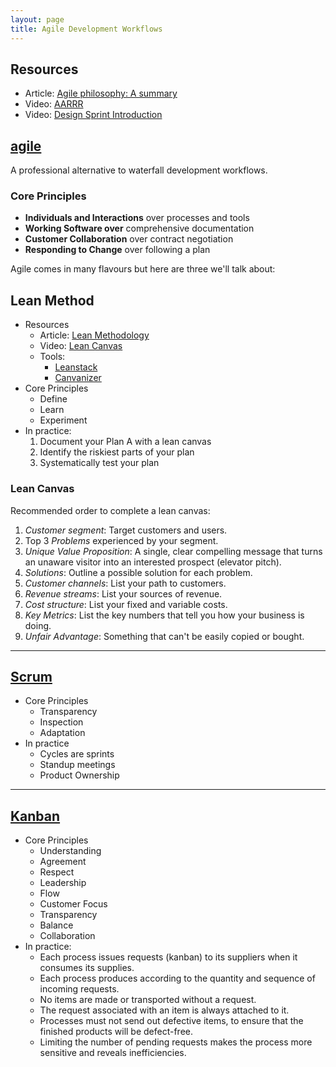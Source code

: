 ```yaml
---
layout: page
title: Agile Development Workflows
---
```

## Resources
- Article: [Agile philosophy: A summary](https://development.robinwinslow.uk/2014/01/10/agile-philosophy/)
- Video: [AARRR](https://www.youtube.com/watch?v=CcDpxG_Wz-k)
- Video: [Design Sprint Introduction](https://youtu.be/Z8MOwcqZuuU)

## [agile](https://en.wikipedia.org/wiki/Agile_software_development)
A professional alternative to waterfall development workflows. 

### Core Principles
- **Individuals and Interactions** over processes and tools
- **Working Software over** comprehensive documentation
- **Customer Collaboration** over contract negotiation
- **Responding to Change** over following a plan

Agile comes in many flavours but here are three we'll talk about:
## Lean Method
- Resources
  - Article: [Lean Methodology](http://theleanstartup.com/principles)
  - Video: [Lean Canvas](https://youtu.be/7o8uYdUaFR4)
  - Tools:
    - [Leanstack](https://leanstack.com) 
    - [Canvanizer](https://canvanizer.com)
- Core Principles
  - Define
  - Learn
  - Experiment
- In practice:
  1. Document your Plan A with a lean canvas
  2. Identify the riskiest parts of your plan
  3. Systematically test your plan

### Lean Canvas
Recommended order to complete a lean canvas:
1. _Customer segment_: Target customers and users.
2. Top 3 _Problems_ experienced by your segment.
3. _Unique Value Proposition_: A single, clear compelling message that turns an unaware visitor into an interested prospect (elevator pitch).
4. _Solutions_: Outline a possible solution for each problem.
5. _Customer channels_: List your path to customers.
6. _Revenue streams_: List your sources of revenue.
7. _Cost structure_: List your fixed and variable costs.
8. _Key Metrics_: List the key numbers that tell you how your business is doing.
9. _Unfair Advantage_: Something that can't be easily copied or bought.

---

## [Scrum](https://www.scrum.org/)
- Core Principles
  - Transparency
  - Inspection
  - Adaptation
- In practice
  - Cycles are sprints
  - Standup meetings
  - Product Ownership

---

## [Kanban](https://en.wikipedia.org/wiki/Kanban)
- Core Principles
  - Understanding
  - Agreement
  - Respect
  - Leadership
  - Flow
  - Customer Focus
  - Transparency
  - Balance
  - Collaboration
- In practice:
  - Each process issues requests (kanban) to its suppliers when it consumes its supplies.
  - Each process produces according to the quantity and sequence of incoming requests.
  - No items are made or transported without a request.
  - The request associated with an item is always attached to it.
  - Processes must not send out defective items, to ensure that the finished products will be defect-free.
  - Limiting the number of pending requests makes the process more sensitive and reveals inefficiencies.
